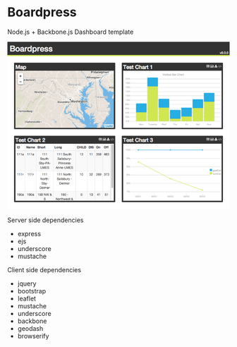 Boardpress
============

Node.js + Backbone.js Dashboard template

![Image](boardpress.png?raw=true)

Server side dependencies
* express
* ejs
* underscore
* mustache

Client side dependencies
* jquery
* bootstrap
* leaflet
* mustache
* underscore
* backbone
* geodash
* browserify
